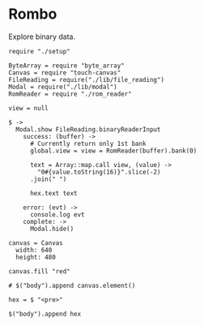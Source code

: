 Rombo
=====

Explore binary data.

    require "./setup"

    ByteArray = require "byte_array"
    Canvas = require "touch-canvas"
    FileReading = require("./lib/file_reading")
    Modal = require("./lib/modal")
    RomReader = require "./rom_reader"

    view = null

    $ ->
      Modal.show FileReading.binaryReaderInput
        success: (buffer) ->
          # Currently return only 1st bank
          global.view = view = RomReader(buffer).bank(0)

          text = Array::map.call view, (value) ->
            "0#{value.toString(16)}".slice(-2)
          .join(" ")

          hex.text text

        error: (evt) ->
          console.log evt
        complete: ->
          Modal.hide()

    canvas = Canvas
      width: 640
      height: 480

    canvas.fill "red"

    # $("body").append canvas.element()
    
    hex = $ "<pre>"

    $("body").append hex
